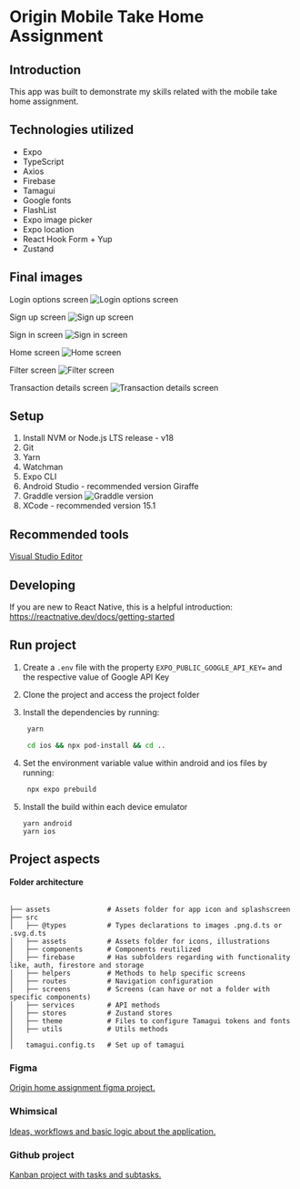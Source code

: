 # Origin Mobile Take Home Assignment

## Introduction

This app was built to demonstrate my skills related with the mobile take home assignment.

## Technologies utilized

- Expo
- TypeScript
- Axios
- Firebase
- Tamagui
- Google fonts
- FlashList
- Expo image picker
- Expo location
- React Hook Form + Yup
- Zustand

## Final images

Login options screen
![Login options screen](https://github.com/ildaneta/ildaneta/assets/21963291/9753c177-b1a3-451f-88fe-cd5ef50faee2)

Sign up screen
![Sign up screen](https://github.com/ildaneta/ildaneta/assets/21963291/5a4b90ac-3c80-4961-b29b-56ef8cef7cfa)

Sign in screen
![Sign in screen](https://github.com/ildaneta/ildaneta/assets/21963291/64e7d70e-54da-49a3-af03-56a47c154913)

Home screen
![Home screen](https://github.com/ildaneta/ildaneta/assets/21963291/b8e03354-2ebb-47f1-85b0-a7b421938555)

Filter screen
![Filter screen](https://github.com/ildaneta/ildaneta/assets/21963291/f0794115-5b1a-46bd-9202-4593788f18a8)

Transaction details screen
![Transaction details screen](https://github.com/ildaneta/ildaneta/assets/21963291/cc01be2c-c866-40bb-89fe-77e34f534540)

## Setup

1. Install NVM or Node.js LTS release - v18
2. Git
3. Yarn
4. Watchman
5. Expo CLI
6. Android Studio - recommended version Giraffe
7. Graddle version
   ![Graddle version](https://github.com/ildaneta/ildaneta/assets/21963291/7ab81c2e-837b-4c0e-969a-b3c0d767cbe1)
8. XCode - recommended version 15.1

## Recommended tools

[Visual Studio Editor](https://code.visualstudio.com/download)

## Developing

If you are new to React Native, this is a helpful introduction: https://reactnative.dev/docs/getting-started

## Run project

1. Create a `.env` file with the property `EXPO_PUBLIC_GOOGLE_API_KEY=` and the respective value of Google API Key
2. Clone the project and access the project folder
3. Install the dependencies by running:

   ```bash
    yarn

    cd ios && npx pod-install && cd ..
   ```

4. Set the environment variable value within android and ios files by running:

   ```bash
    npx expo prebuild
   ```

5. Install the build within each device emulator
   ```
   yarn android
   yarn ios
   ```

## Project aspects

#### Folder architecture

```

├── assets              # Assets folder for app icon and splashscreen
├── src
│   ├── @types          # Types declarations to images .png.d.ts or .svg.d.ts
│   ├── assets          # Assets folder for icons, illustrations
│   ├── components      # Components reutilized
│   ├── firebase        # Has subfolders regarding with functionality like, auth, firestore and storage
│   ├── helpers         # Methods to help specific screens
│   ├── routes          # Navigation configuration
│   ├── screens         # Screens (can have or not a folder with specific components)
│   ├── services        # API methods
│   ├── stores          # Zustand stores
│   ├── theme           # Files to configure Tamagui tokens and fonts
│   ├── utils           # Utils methods
│
│   tamagui.config.ts   # Set up of tamagui
```

### Figma

[Origin home assignment figma project.](https://www.figma.com/file/3o4Hx4TA7tbrj1ZBPlQfNp/Origin?type=design&node-id=53-793&mode=design&t=T02APmAahzYQrqYC-0)

### Whimsical

[Ideas, workflows and basic logic about the application.](https://whimsical.com/origin-EAu6NGfs2PhK4aQMh5eC5Y)

### Github project

[Kanban project with tasks and subtasks.](https://github.com/users/ildaneta/projects/2/views/3)
